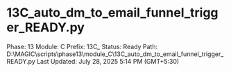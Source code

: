# 13C_auto_dm_to_email_funnel_trigger_READY.py

Phase: 13
Module: C
Prefix: 13C_
Status: Ready
Path: D:\MAGIC\scripts\phase13\module_C\13C_auto_dm_to_email_funnel_trigger_READY.py
Last Updated: July 28, 2025 5:14 PM (GMT+5:30)